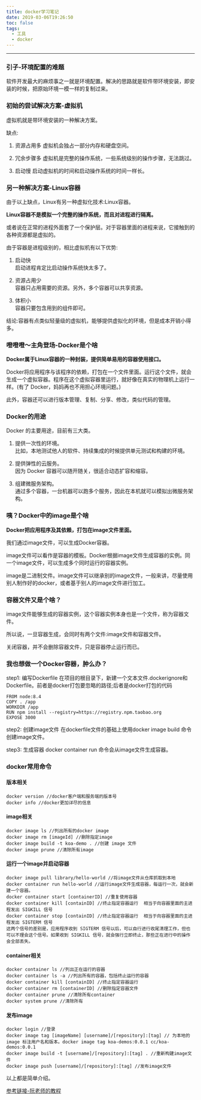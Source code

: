 ```yaml
---
title: docker学习笔记
date: 2019-03-06T19:26:50
toc: false
tags: 
  - 工具
  - docker
---
```

----

### 引子-环境配置的难题

软件开发最大的麻烦事之一就是环境配置。解决的思路就是软件带环境安装，即安装的时候，把原始环境一模一样的复制过来。

### 初始的尝试解决方案-虚拟机

虚拟机就是带环境安装的一种解决方案。

缺点:

1. 资源占用多
虚拟机会独占一部分内存和硬盘空间。

2. 冗余步骤多
虚拟机是完整的操作系统，一些系统级别的操作步骤，无法跳过。

3. 启动慢
启动虚拟机的时间和启动操作系统的时间一样长。

### 另一种解决方案-Linux容器

由于以上缺点，Linux有另一种虚拟化技术:Linux容器。

**Linux容器不是模拟一个完整的操作系统，而且对进程进行隔离。**

或者说在正常的进程外面套了一个保护层。对于容器里面的进程来说，它接触到的各种资源都是虚拟的。

由于容器是进程级别的，相比虚拟机有以下优势:

1. 启动快
  <br>启动进程肯定比启动操作系统快太多了。

2. 资源占用少
  <br>容器只占用需要的资源。另外，多个容器可以共享资源。

3. 体积小
  <br>容器只要包含用到的组件即可。

结论:容器有点类似轻量级的虚拟机，能够提供虚拟化的环境，但是成本开销小得多。

### 噔噔噔～主角登场-Docker是个啥

**Docker属于Linux容器的一种封装，提供简单易用的容器使用接口。**

Docker将应用程序与该程序的依赖，打包在一个文件里面。运行这个文件，就会生成一个虚拟容器。程序在这个虚拟容器里运行，就好像在真实的物理机上运行一样。(有了 Docker，妈妈再也不用担心环境问题。)

此外，容器还可以进行版本管理、复制、分享、修改，类似代码的管理。

### Docker的用途

Docker 的主要用途，目前有三大类。

1. 提供一次性的环境。
  <br>比如，本地测试他人的软件、持续集成的时候提供单元测试和构建的环境。

2. 提供弹性的云服务。
  <br>因为 Docker 容器可以随开随关，很适合动态扩容和缩容。

3. 组建微服务架构。
  <br>通过多个容器，一台机器可以跑多个服务，因此在本机就可以模拟出微服务架构。

### 咦？Docker中的image是个啥

**Docker把应用程序及其依赖，打包在image文件里面。**

我们通过image文件，可以生成Docker容器。

image文件可以看作是容器的模板。Docker根据image文件生成容器的实例。同一个image文件，可以生成多个同时运行的容器实例。

image是二进制文件。image文件可以继承别的image文件，一般来讲，尽量使用别人制作好的docker，或者基于别人的image文件进行加工。

### 容器文件又是个啥？

image文件能够生成的容器实例，这个容器实例本身也是一个文件，称为容器文件。

所以说，一旦容器生成，会同时有两个文件:image文件和容器文件。

关闭容器，并不会删除容器文件，只是容器停止运行而已。

### 我也想做一个Docker容器，肿么办？

step1: 编写Dockerfile
在项目的根目录下，新建一个文本文件.dockerignore和Dockerfile。前者是docker打包要忽略的路径;后者是docker打包的代码
``` docker
FROM node:8.4
COPY . /app
WORKDIR /app
RUN npm install --registry=https://registry.npm.taobao.org
EXPOSE 3000
```
step2: 创建image文件
在dockerfile文件的基础上使用docker image build 命令创建image文件。

step3: 生成容器
docker container run 命令会从image文件生成容器。

### docker常用命令

#### 版本相关
```
docker version //docker客户端和服务端的版本号
docker info //docker更加详尽的信息
```

#### image相关
``` 
docker image ls //列出所有的docker image
docker image rm [imageId] //删除指定image
docker image build -t koa-demo . //创建 image 文件
docker image prune //清除所有image
```

#### 运行一个image并启动容器
```
docker image pull library/hello-world //将image文件从仓库抓取到本地
docker container run hello-world //运行image文件生成容器，每运行一次，就会新建一个容器。
docker container start [containerID] //重复使用容器
docker container kill [containID] //终止指定容器运行  相当于向容器里面的主进程发出 SIGKILL 信号
docker container stop [containID] //终止指定容器运行  相当于向容器里面的主进程发出 SIGTERM 信号
这两个信号的差别是，应用程序收到 SIGTERM 信号以后，可以自行进行收尾清理工作，但也可以不理会这个信号。如果收到 SIGKILL 信号，就会强行立即终止，那些正在进行中的操作会全部丢失。
```

#### container相关
```
docker container ls //列出正在运行的容器
docker container ls -a //列出所有的容器，包括终止运行的容器
docker container kill [containID] //终止指定容器运行
docker container rm [containerID] //删除指定容器文件
docker container prune //清除所有container
docker system prune //清除所有
```

#### 发布image
```
docker login //登录
docker image tag [imageName] [username]/[repository]:[tag] // 为本地的 image 标注用户名和版本。docker image tag koa-demos:0.0.1 cc/koa-demos:0.0.1
docker image build -t [username]/[repository]:[tag] . //重新构建image文件
docker image push [username]/[repository]:[tag] //发布image文件
```

以上都是简单介绍。

[参考链接-阮老师的教程](http://www.ruanyifeng.com/blog/2018/02/docker-tutorial.html)
